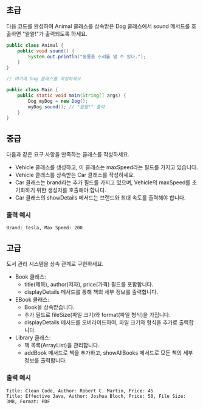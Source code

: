 ## 초급

다음 코드를 완성하여 Animal 클래스를 상속받은 Dog 클래스에서 sound 메서드를 호출하면 "왈왈!"가 출력되도록 하세요.

``` java
public class Animal {
    public void sound() {
        System.out.println("동물을 소리를 낼 수 있다.");
    }
}

// 여기에 Dog 클래스를 작성하세요.

public class Main {
    public static void main(String[] args) {
        Dog myDog = new Dog();
        myDog.sound(); // "왈왈!" 출력
    }
}
```

## 중급

다음과 같은 요구 사항을 만족하는 클래스를 작성하세요.
- Vehicle 클래스를 생성하고, 이 클래스는 maxSpeed라는 필드를 가지고 있습니다.
- Vehicle 클래스를 상속받는 Car 클래스를 작성하세요.
- Car 클래스는 brand라는 추가 필드를 가지고 있으며, Vehicle의 maxSpeed를 초기화하기 위한 생성자를 호출해야 합니다.
- Car 클래스의 showDetails 메서드는 브랜드와 최대 속도를 출력해야 합니다.

### 출력 예시
``` shell
Brand: Tesla, Max Speed: 200
```

## 고급

도서 관리 시스템을 상속 관계로 구현하세요.
- Book 클래스:
    - title(제목), author(저자), price(가격) 필드를 포함합니다.
    - displayDetails 메서드를 통해 책의 세부 정보를 출력합니다.
- EBook 클래스:
    - Book을 상속받습니다.
    - 추가 필드로 fileSize(파일 크기)와 format(파일 형식)을 가집니다.
    - displayDetails 메서드를 오버라이드하여, 파일 크기와 형식을 추가로 출력합니다.
- Library 클래스:
    - 책 목록(ArrayList<Book>)을 관리합니다.
    - addBook 메서드로 책을 추가하고, showAllBooks 메서드로 모든 책의 세부 정보를 출력합니다.

### 출력 예시
``` shell
Title: Clean Code, Author: Robert C. Martin, Price: 45
Title: Effective Java, Author: Joshua Bloch, Price: 50, File Size: 3MB, Format: PDF
```
